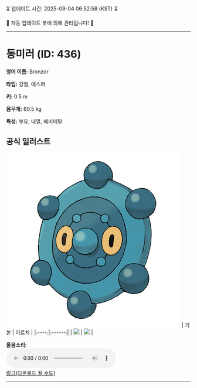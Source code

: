 
⏳ 업데이트 시간: 2025-09-04 06:52:58 (KST) ⏳

🤖 자동 업데이트 봇에 의해 관리됩니다! 🤖

---

# 동미러 (ID: 436)
**영어 이름:** Bronzor

**타입:** 강철, 에스퍼

**키:** 0.5 m

**몸무게:** 60.5 kg

**특성:** 부유, 내열, 헤비메탈

## 공식 일러스트
![](https://raw.githubusercontent.com/PokeAPI/sprites/master/sprites/pokemon/other/official-artwork/436.png)
| 기본 | 이로치 |
|:----:|:------:|
| <img src="http://play.pokemonshowdown.com/sprites/ani/bronzor.gif" width="200"> | <img src="http://play.pokemonshowdown.com/sprites/ani-shiny/bronzor.gif" width="200"> |

**울음소리:**<br><audio controls src="https://raw.githubusercontent.com/PokeAPI/cries/main/cries/pokemon/latest/436.ogg"></audio><br> [링크(다운로드 될 수도)](https://raw.githubusercontent.com/PokeAPI/cries/main/cries/pokemon/latest/436.ogg)


---
